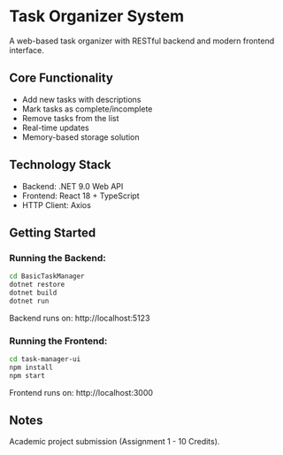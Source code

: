 # Task Organizer System

A web-based task organizer with RESTful backend and modern frontend interface.

## Core Functionality
- Add new tasks with descriptions
- Mark tasks as complete/incomplete
- Remove tasks from the list
- Real-time updates
- Memory-based storage solution

## Technology Stack
- Backend: .NET 9.0 Web API
- Frontend: React 18 + TypeScript
- HTTP Client: Axios

## Getting Started

### Running the Backend:
```bash
cd BasicTaskManager
dotnet restore
dotnet build
dotnet run
```
Backend runs on: http://localhost:5123

### Running the Frontend:
```bash
cd task-manager-ui
npm install
npm start
```
Frontend runs on: http://localhost:3000

## Notes
Academic project submission (Assignment 1 - 10 Credits).
